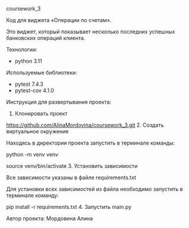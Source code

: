 coursework_3

Код для виджета «Операции по счетам».

Это виджет, который показывает несколько последних успешных банковских операций клиента.

Технологии:
- python 3.11

Используемые библиотеки:
- pytest 7.4.3
- pytest-cov 4.1.0

Инструкция для развертывания проекта:
1. Клонировать проект

https://github.com/AlinaMordovina/coursework_3.git
2. Создать виртуальное окружения

Находясь в директории проекта запустить в терминале команды:

python -m venv venv

source venv/bin/activate
3. Установить зависимости

Все зависимости указаны в файле requirements.txt

Для установки всех зависимостей из файла необходимо запустить в терминале команду:

pip install -r requirements.txt
4. Запустить main.py




Автор проекта: Мордовина Алина